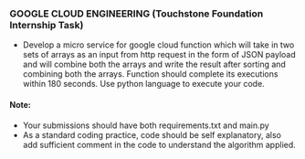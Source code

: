 ### GOOGLE CLOUD ENGINEERING (Touchstone Foundation Internship Task)

- Develop a micro service for google cloud function which will take in two sets of arrays as an input from http request in the form of JSON payload and will combine both the arrays and write the result after sorting and combining both the arrays. Function should complete its executions within 180 seconds. Use python language to execute your code.

#### Note:
- Your submissions should have both requirements.txt and main.py
- As a standard coding practice, code should be self explanatory, also add sufficient comment in the code to understand the algorithm applied.
